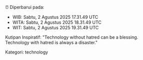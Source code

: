 ⏰ Diperbarui pada:
- WIB: Sabtu, 2 Agustus 2025 17.31.49 UTC
- WITA: Sabtu, 2 Agustus 2025 18.31.49 UTC
- WIT: Sabtu, 2 Agustus 2025 19.31.49 UTC

Kutipan Inspiratif:
"Technology without hatred can be a blessing. Technology with hatred is always a disaster."


Kategori: technology


